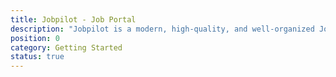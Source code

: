 ```yaml
---
title: Jobpilot - Job Portal
description: "Jobpilot is a modern, high-quality, and well-organized Job Portal PHP Laravel Script designed to connect people looking for suitable Jobs & Candidates."
position: 0
category: Getting Started
status: true
---
```

